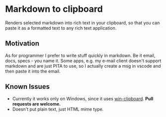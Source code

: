# Markdown to clipboard

Renders selected markdown into rich text in your clipboard, so that you can paste it as a formatted text to any rich text application.

## Motivation

As for programmer I prefer to write stuff quickly in markdown. Be it email, docs, specs - you name it. Some apps, e.g. my e-mail client doesn't support markdown and are just PITA to use, so I actually create a msg in vscode and then paste it into the email.

## Known Issues

* Currently it works only on Windows, since it uses [win-clipboard](https://github.com/mlewand/win-clipboard). **Pull requests are welcome.**
* Doesn't put plain text, just HTML mime type.